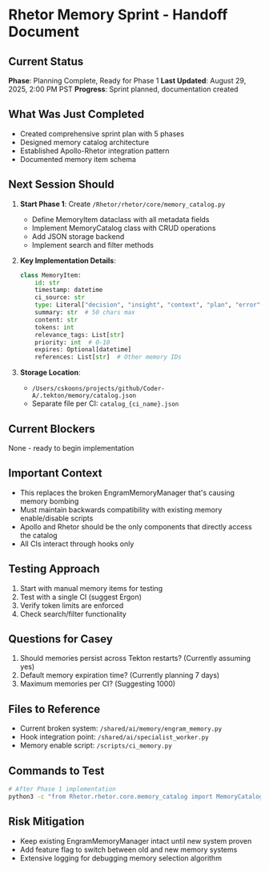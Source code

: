 # Rhetor Memory Sprint - Handoff Document

## Current Status
**Phase**: Planning Complete, Ready for Phase 1
**Last Updated**: August 29, 2025, 2:00 PM PST
**Progress**: Sprint planned, documentation created

## What Was Just Completed
- Created comprehensive sprint plan with 5 phases
- Designed memory catalog architecture
- Established Apollo-Rhetor integration pattern
- Documented memory item schema

## Next Session Should
1. **Start Phase 1**: Create `/Rhetor/rhetor/core/memory_catalog.py`
   - Define MemoryItem dataclass with all metadata fields
   - Implement MemoryCatalog class with CRUD operations
   - Add JSON storage backend
   - Implement search and filter methods

2. **Key Implementation Details**:
   ```python
   class MemoryItem:
       id: str
       timestamp: datetime
       ci_source: str
       type: Literal["decision", "insight", "context", "plan", "error"]
       summary: str  # 50 chars max
       content: str
       tokens: int
       relevance_tags: List[str]
       priority: int  # 0-10
       expires: Optional[datetime]
       references: List[str]  # Other memory IDs
   ```

3. **Storage Location**: 
   - `/Users/cskoons/projects/github/Coder-A/.tekton/memory/catalog.json`
   - Separate file per CI: `catalog_{ci_name}.json`

## Current Blockers
None - ready to begin implementation

## Important Context
- This replaces the broken EngramMemoryManager that's causing memory bombing
- Must maintain backwards compatibility with existing memory enable/disable scripts
- Apollo and Rhetor should be the only components that directly access the catalog
- All CIs interact through hooks only

## Testing Approach
1. Start with manual memory items for testing
2. Test with a single CI (suggest Ergon)
3. Verify token limits are enforced
4. Check search/filter functionality

## Questions for Casey
1. Should memories persist across Tekton restarts? (Currently assuming yes)
2. Default memory expiration time? (Currently planning 7 days)
3. Maximum memories per CI? (Suggesting 1000)

## Files to Reference
- Current broken system: `/shared/ai/memory/engram_memory.py`
- Hook integration point: `/shared/ai/specialist_worker.py`
- Memory enable script: `/scripts/ci_memory.py`

## Commands to Test
```bash
# After Phase 1 implementation
python3 -c "from Rhetor.rhetor.core.memory_catalog import MemoryCatalog; catalog = MemoryCatalog(); print(catalog.search('test'))"
```

## Risk Mitigation
- Keep existing EngramMemoryManager intact until new system proven
- Add feature flag to switch between old and new memory systems
- Extensive logging for debugging memory selection algorithm